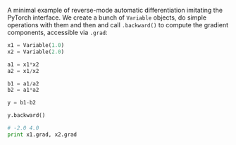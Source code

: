 A minimal example of reverse-mode automatic differentiation
imitating the PyTorch interface. We create a bunch of `Variable`
objects, do simple operations with them and then and call
`.backward()` to compute the gradient components, accessible via
`.grad`:

```python
x1 = Variable(1.0)
x2 = Variable(2.0)

a1 = x1*x2
a2 = x1/x2

b1 = a1/a2
b2 = a1*a2

y = b1-b2

y.backward()

# -2.0 4.0
print x1.grad, x2.grad
```

